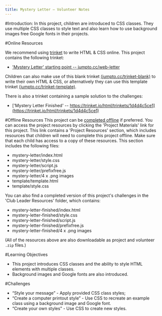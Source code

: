 ```yaml
---
title: Mystery Letter — Volunteer Notes
---
```


#Introduction:
In this project, children are introduced to CSS classes. They use multiple CSS classes to style text and also learn how to use background images free Google fonts in their projects. 


#Online Resources

We recommend using [trinket](https://trinket.io/) to write HTML & CSS online. This project contains the following trinket:

+ ['Mystery Letter' starting point  -- jumpto.cc/web-letter](jumpto.cc/web-letter)

Children can also make use of this blank trinket [(jumpto.cc/trinket-blank)](jumpto.cc/trinket-blank) to write their own HTML & CSS, or alternatively they can use this template trinket [(jumpto.cc/trinket-template)](jumpto.cc/trinket-template).

There is also a trinket containing a sample solution to the challenges:

+ ['Mystery Letter Finished' -- https://trinket.io/html/trinkets/1d4d4c5ce1](https://trinket.io/html/trinkets/1d4d4c5ce1)

#Offline Resources
This project can be [completed offline](https://www.codeclubprojects.org/en-GB/resources/webdev-working-offline/) if preferred. You can access the project resources by clicking the 'Project Materials' link for this project. This link contains a 'Project Resources' section, which includes resources that children will need to complete this project offline. Make sure that each child has access to a copy of these resources. This section includes the following files:

+ mystery-letter/index.html
+ mystery-letter/style.css
+ mystery-letter/script.js
+ mystery-letter/prefixfree.js
+ mystery-letter/4 x .png images
+ template/template.html
+ template/style.css

You can also find a completed version of this project's challenges in the 'Club Leader Resources' folder, which contains:

+ mystery-letter-finished/index.html
+ mystery-letter-finished/style.css
+ mystery-letter-finished/script.js
+ mystery-letter-finished/prefixfree.js
+ mystery-letter-finished/4 x .png images

(All of the resources above are also downloadable as project and volunteer `.zip` files.)

#Learning Objectives
+ This project introduces CSS classes and the ability to style HTML elements with multiple classes.
+ Background images and Google fonts are also introduced. 

#Challenges
+ “Style your message” - Apply provided CSS class styles;
+ “Create a computer printout style” - Use CSS to recreate an example class using a background image and Google font. 
+ “Create your own styles” - Use CSS to create new styles.

